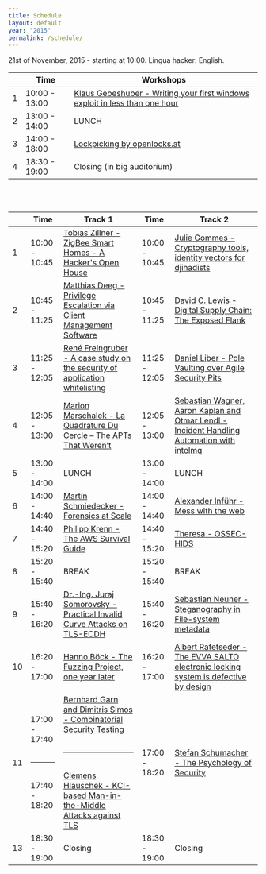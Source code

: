 ```yaml
---
title: Schedule
layout: default
year: "2015"
permalink: /schedule/
---
```


21st of November, 2015 - starting at 10:00. Lingua hacker: English.

|   | Time          | Workshops |
| - | ------------- | --------- |
|1  | 10:00 - 13:00 | [Klaus Gebeshuber - Writing your first windows exploit in less than one hour](/talks/#15) |
|2  | 13:00 - 14:00 | LUNCH |
|3  | 14:00 - 18:00 | [Lockpicking by openlocks.at](/talks/#13) |
|4  | 18:30 - 19:00 | Closing (in big auditorium)      |

<br /><br />

|   | Time          | Track 1  | Time | Track 2  |
| - | ------------- | ----------------------------------------------------------------------------------------------------------------------------------- | ------------- | ------------------------------------------------------------------------------------------------------ |
|1  | 10:00 - 10:45 | [Tobias Zillner - ZigBee Smart Homes - A Hacker's Open House](/talks/#7) | 10:00 - 10:45 | [Julie Gommes - Cryptography tools, identity vectors for djihadists](/talks/#1)  | 
|2  | 10:45 - 11:25 | [Matthias Deeg - Privilege Escalation via Client Management Software](/talks/#5)  | 10:45 - 11:25 | [David C. Lewis - Digital Supply Chain: The Exposed Flank](/talks/#2)   |
|3  | 11:25 - 12:05 | [René Freingruber - A case study on the security of application whitelisting](/talks/#6)  | 11:25 - 12:05 | [Daniel Liber - Pole Vaulting over Agile Security Pits](/talks/#4)   |
|4  | 12:05 - 13:00 | [Marion Marschalek - La Quadrature Du Cercle – The APTs That Weren’t](/talks/#20)  | 12:05 - 13:00 | [Sebastian Wagner, Aaron Kaplan and Otmar Lendl - Incident Handling Automation with intelmq](/talks/#10)   |
|5  | 13:00 - 14:00 | LUNCH   | 13:00 - 14:00 | LUNCH   | 
|6  | 14:00 - 14:40 | [Martin Schmiedecker - Forensics at Scale](/talks/#8)  | 14:00 - 14:40 | [Alexander Inführ - Mess with the web](/talks/#11)  |
|7  | 14:40 - 15:20 | [Philipp Krenn - The AWS Survival Guide](/talks/#9)  | 14:40 - 15:20 | [Theresa - OSSEC-HIDS](/talks/#14)   |
|8  | 15:20 - 15:40 | BREAK<br /> | 15:20 - 15:40 | BREAK<br /> | 
|9  | 15:40 - 16:20 | [Dr.-Ing. Juraj Somorovsky - Practical Invalid Curve Attacks on TLS-ECDH](/talks/#17) | 15:40 - 16:20 | [Sebastian Neuner - Steganography in File-system metadata](/talks/#16)   |
|10 | 16:20 - 17:00 | [Hanno Böck - The Fuzzing Project, one year later](/talks/#18) | 16:20 - 17:00 | [Albert Rafetseder - The EVVA SALTO electronic locking system is defective by design](/talks/#25)   |
|11 | 17:00 - 17:40 <br /><br /><hr><br /> 17:40 - 18:20| [Bernhard Garn and Dimitris Simos - Combinatorial Security Testing](/talks/#23) <br /><br /><hr><br /> [Clemens Hlauschek - KCI-based Man-in-the-Middle Attacks against TLS](/talks/#24) | 17:00 - 18:20 | [Stefan Schumacher - The Psychology of Security](/talks/#22)   |
|13 | 18:30 - 19:00 | Closing    | 18:30 - 19:00 | Closing |
